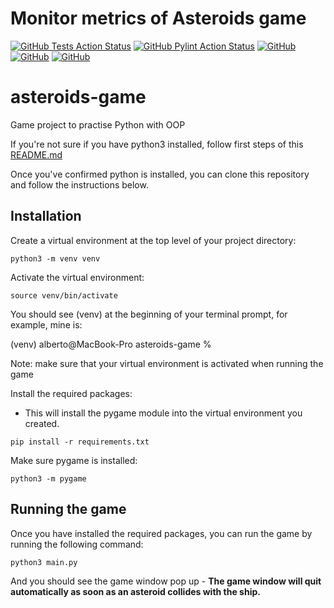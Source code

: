 # Monitor metrics of Asteroids game

[![GitHub Tests Action Status](https://img.shields.io/github/actions/workflow/status/albertoroldanq/asteroids-game/run-tests.yaml?branch=main&label=tests&style=flat-square)](https://github.com/albertoroldanq/asteroids-game/actions?query=workflow%3Arun-tests+branch%3Amain)
[![GitHub Pylint Action Status](https://img.shields.io/github/actions/workflow/status/albertoroldanq/asteroids-game/pylint.yaml?branch=main&label=code%20style&style=flat-square)](https://github.com/albertoroldanq/asteroids-game/actions?query=workflow%3A"pylint"+branch%3Amain)
[![GitHub](https://img.shields.io/github/last-commit/albertoroldanq/asteroids-game?style=flat-square)]()
[![GitHub](https://img.shields.io/github/languages/code-size/albertoroldanq/asteroids-game?style=flat-square)]()
[![GitHub](https://img.shields.io/github/repo-size/albertoroldanq/asteroids-game?style=flat-square)]()

# asteroids-game
Game project to practise Python with OOP


If you're not sure if you have python3 installed, follow first steps of this [README.md](https://github.com/albertoroldanq/bookbot) 

Once you've confirmed python is installed, you can clone this repository and follow the instructions below.  

## Installation
Create a virtual environment at the top level of your project directory:

```
python3 -m venv venv
```

Activate the virtual environment:
```
source venv/bin/activate
```
You should see (venv) at the beginning of your terminal prompt, for example, mine is:

(venv) alberto@MacBook-Pro asteroids-game %

Note: make sure that your virtual environment is activated when running the game

Install the required packages:
- This will install the pygame module into the virtual environment you created.

```
pip install -r requirements.txt
```

Make sure pygame is installed:
```commandline
python3 -m pygame
```

## Running the game
Once you have installed the required packages, you can run the game by running the following command:
```commandline
python3 main.py
```

And you should see the game window pop up - **The game window will quit automatically as soon as an asteroid collides with the ship.**
